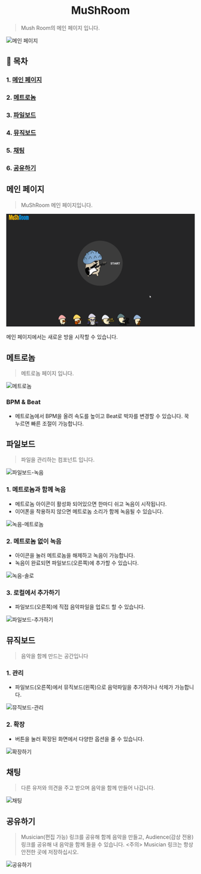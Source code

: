 <h1 align=center>MuShRoom</h1>

> Mush Room의 메인 페이지 입니다.

![메인 페이지](../frontend/src/assets/mushroom.png)


## :book: 목차

### 1. [메인 페이지](#메인-페이지)

### 2. [메트로놈](#메트로놈)

### 3. [파일보드](#파일보드)

### 4. [뮤직보드](#뮤직보드)

### 5. [채팅](#채팅)

### 6. [공유하기](#공유하기)

## 메인 페이지

> MuShRoom 메인 페이지입니다.

![메인페이지](../frontend/src/assets/help/main.gif)

메인 페이지에서는 새로운 방을 시작할 수 있습니다.


## 메트로놈

> 메트로놈 페이지 입니다.

![메트로놈](../frontend/src/assets/help/Metro.gif)

###  BPM & Beat

* 메트로놈에서 BPM을 올려 속도를 높이고 Beat로 박자를 변경할 수 있습니다.
꾹 누르면 빠른 조절이 가능합니다.




## 파일보드

> 파일을 관리하는 컴포넌트 입니다.


![파일보드-녹음](../frontend/src/assets/help/record.gif)



### 1. 메트로놈과 함께 녹음

* 메트로놈 아이콘이 활성화 되어있으면 한마디 쉬고 녹음이 시작됩니다.
* 이어폰을 착용하지 않으면 메트로놈 소리가 함께 녹음될 수 있습니다.

![녹음-메트로놈](../frontend/src/assets/help/recordWithMet.gif)



### 2. 메트로놈 없이 녹음

* 아이콘을 눌러 메트로놈을 해제하고 녹음이 가능합니다.
* 녹음이 완료되면 파일보드(오른쪽)에 추가할 수 있습니다.

![녹음-솔로](../frontend/src/assets/help/recordSolo.gif)



### 3. 로컬에서 추가하기

* 파일보드(오른쪽)에 직접 음악파일을 업로드 할 수 있습니다.

![파일보드-추가하기](../frontend/src/assets/help/fileupload.gif)




## 뮤직보드

> 음악을 함께 만드는 공간입니다
>

### 1. 관리

* 파일보드(오른쪽)에서 뮤직보드(왼쪽)으로 음악파일을 추가하거나 삭제가 가능합니다.

![뮤직보드-관리](../frontend/src/assets/help/AddDelete.gif)



### 2. 확장

* 버튼을 눌러 확장된 화면에서 다양한 옵션을 줄 수 있습니다. 

![확장하기](../frontend/src/assets/help/expand.gif)



## 채팅

> 다른 유저와 의견을 주고 받으며 음악을 함께 만들어 나갑니다.

![채팅](../frontend/src/assets/help/chat.gif)

## 공유하기

> Musician(편집 가능) 링크를 공유해 함께 음악을 만들고,
> Audience(감상 전용) 링크를 공유해 내 음악을 함께 들을 수 있습니다.
> <주의> Musician 링크는 항상 안전한 곳에 저장하십시오.

![공유하기](../frontend/src/assets/help/share.gif)